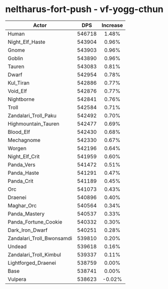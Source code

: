 # neltharus-fort-push - vf-yogg-cthun
| Actor | DPS | Increase |
|---|:---:|:---:|
|Human|546718|1.48%|
|Night_Elf_Haste|543904|0.96%|
|Gnome|543903|0.96%|
|Goblin|543890|0.96%|
|Tauren|543083|0.81%|
|Dwarf|542954|0.78%|
|Kul_Tiran|542886|0.77%|
|Void_Elf|542876|0.77%|
|Nightborne|542841|0.76%|
|Troll|542584|0.71%|
|Zandalari_Troll_Paku|542492|0.70%|
|Highmountain_Tauren|542477|0.69%|
|Blood_Elf|542430|0.68%|
|Mechagnome|542330|0.67%|
|Worgen|542196|0.64%|
|Night_Elf_Crit|541959|0.60%|
|Panda_Vers|541472|0.51%|
|Panda_Haste|541291|0.47%|
|Panda_Crit|541189|0.45%|
|Orc|541073|0.43%|
|Draenei|540896|0.40%|
|Maghar_Orc|540564|0.34%|
|Panda_Mastery|540537|0.33%|
|Panda_Fortune_Cookie|540332|0.30%|
|Dark_Iron_Dwarf|540251|0.28%|
|Zandalari_Troll_Bwonsamdi|539810|0.20%|
|Undead|539618|0.16%|
|Zandalari_Troll_Kimbul|539337|0.11%|
|Lightforged_Draenei|538759|0.00%|
|Base|538741|0.00%|
|Vulpera|538623|-0.02%|
